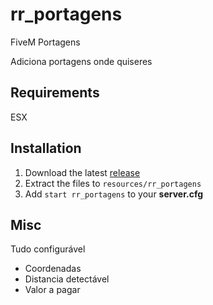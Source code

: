 # rr_portagens
FiveM Portagens

Adiciona portagens onde quiseres

## Requirements
ESX

## Installation
1. Download the latest [release](https://github.com/raminhos/rr_portagens)
2. Extract the files to `resources/rr_portagens`
3. Add `start rr_portagens` to your **server.cfg**

## Misc
Tudo configurável
- Coordenadas
- Distancia detectável
- Valor a pagar
